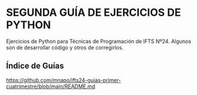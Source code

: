 # SEGUNDA GUÍA DE EJERCICIOS DE PYTHON
Ejercicios de Python para Técnicas de Programación de IFTS Nº24.
Algunos son de desarrollar código y otros de corregirlos.

## Índice de Guías
https://github.com/mnapo/ifts24-guias-primer-cuatrimestre/blob/main/README.md
